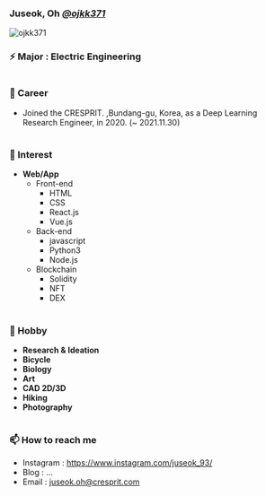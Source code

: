 ### Juseok, Oh [*@ojkk371*](https://github.com/ojkk371/ojkk371/blob/master/profile.md)
[](https://blog.naver.com/ojkk371)
<p align="left"> <img src="https://komarev.com/ghpvc/?username=ojkk371&color=brightgreen" alt="ojkk371" /> </p>

### ⚡ Major : Electric Engineering

#
### 🔭 Career
- Joined the CRESPRIT. ,Bundang-gu, Korea, as a Deep Learning Research Engineer, in 2020. (~ 2021.11.30)

#
### 🌱 Interest
- **Web/App**
   - Front-end
      - HTML
      - CSS
      - React.js
      - Vue.js
   - Back-end
      - javascript
      - Python3
      - Node.js
   - Blockchain
      - Solidity
      - NFT
      - DEX

#
### 👯 Hobby
- **Research & Ideation**
- **Bicycle**
- **Biology**
- **Art**
- **CAD 2D/3D**
- **Hiking**
- **Photography**

#
### 📫 How to reach me
- Instagram : https://www.instagram.com/juseok_93/
- Blog : ...
- Email : juseok.oh@cresprit.com


<!--
**ojkk371/ojkk371** is a ✨ _special_ ✨ repository because its `README.md` (this file) appears on your GitHub profile.

Here are some ideas to get you started:

- 🔭 I’m currently working on ...
- 🌱 I’m currently learning ...
- 👯 I’m looking to collaborate on ...
- 🤔 I’m looking for help with ...
- 💬 Ask me about ...
- 📫 How to reach me: ...
- 😄 Pronouns: ...
- ⚡ Fun fact: ...
-->

